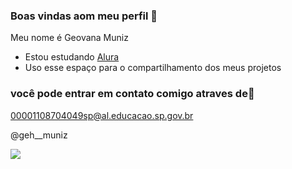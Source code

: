 ### Boas vindas aom meu perfil 🤎

Meu nome é Geovana Muniz

- Estou estudando [Alura](https://www.alura.com.br)
- Uso esse espaço para o compartilhamento dos meus projetos
 
### você pode entrar em contato comigo atraves de📧 
00001108704049sp@al.educacao.sp.gov.br

@geh__muniz

![](https://media1.tenor.com/m/IaEO8lxwZVwAAAAC/tiana-princess-tiana.gif)
